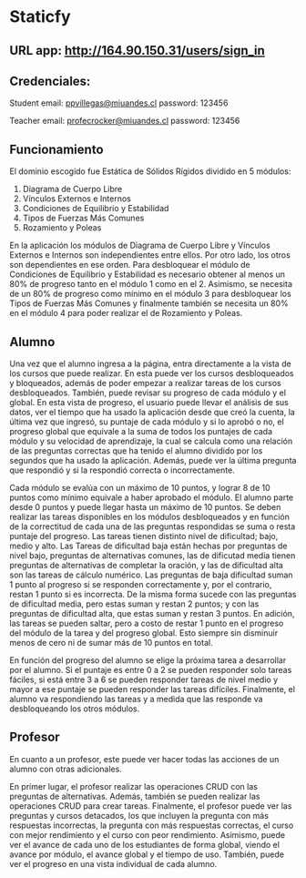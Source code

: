 # Staticfy

## URL app: http://164.90.150.31/users/sign_in

## Credenciales:
Student
email: ppvillegas@miuandes.cl
password: 123456

Teacher
email: profecrocker@miuandes.cl
password: 123456


## Funcionamiento
El dominio escogido fue Estática de Sólidos Rígidos dividido en 5 módulos: 
1. Diagrama de Cuerpo Libre
2. Vínculos Externos e Internos
3. Condiciones de Equilibrio y Estabilidad
4. Tipos de Fuerzas Más Comunes
5. Rozamiento y Poleas

En la aplicación los módulos de Diagrama de Cuerpo Libre y Vínculos Externos e Internos son independientes entre ellos. Por otro lado, los otros son dependientes en ese orden. Para desbloquear el módulo de Condiciones de Equilibrio y Estabilidad es necesario obtener al menos un 80% de progreso tanto en el módulo 1 como en el 2. Asimismo, se necesita de un 80% de progreso como mínimo en el módulo 3 para desbloquear los Tipos de Fuerzas Más Comunes y finalmente también se necesita un 80% en el módulo 4 para poder realizar el de Rozamiento y Poleas.

## Alumno

Una vez que el alumno ingresa a la página, entra directamente a la vista de los cursos que puede realizar. En esta puede ver los cursos desbloqueados y bloqueados, además de poder empezar a realizar tareas de los cursos desbloqueados. También, puede revisar su progreso de cada módulo y el global. En esta vista de progreso, el usuario puede llevar el análisis de sus datos, ver el tiempo que ha usado la aplicación desde que creó la cuenta, la última vez que ingresó, su puntaje de cada módulo y si lo aprobó o no, el progreso global que equivale a la suma de todos los puntajes de cada módulo y su velocidad de aprendizaje, la cual se calcula como una relación de las preguntas correctas que ha tenido el alumno dividido por los segundos que ha usado la aplicación. Además, puede ver la última pregunta que respondió y si la respondió correcta o incorrectamente.

Cada módulo se evalúa con un máximo de 10 puntos, y lograr 8 de 10 puntos como mínimo equivale a haber aprobado el módulo. El alumno parte desde 0 puntos y puede llegar hasta un máximo de 10 puntos. Se deben realizar las tareas disponibles en los módulos desbloqueados y en función de la correctitud de cada una de las preguntas respondidas se suma o resta puntaje del progreso. Las tareas tienen distinto nivel de dificultad; bajo, medio y alto. Las Tareas de dificultad baja están hechas por preguntas de nivel bajo, preguntas de alternativas comunes, las de dificutad media tienen preguntas de alternativas de completar la oración, y las de dificultad alta son las tareas de cálculo numérico. Las preguntas de baja dificultad suman 1 punto al progreso si se responden correctamente y, por el contrario, restan 1 punto si es incorrecta. De la misma forma sucede con las preguntas de dificultad media, pero estas suman y restan 2 puntos; y con las preguntas de dificultad alta, que estas suman y restan 3 puntos. En adición, las tareas se pueden saltar, pero a costo de restar 1 punto en el progreso del módulo de la tarea y del progreso global. Esto siempre sin disminuir menos de cero ni de sumar más de 10 puntos en total.

En función del progreso del alumno se elige la próxima tarea a desarrollar por el alumno. Si el puntaje es entre 0 a 2 se pueden responder solo tareas fáciles, si está entre 3 a 6 se pueden responder tareas de nivel medio y mayor a ese puntaje se pueden responder las tareas difíciles. Finalmente, el alumno va respondiendo las tareas y a medida que las responde va desbloqueando los otros módulos.


## Profesor

En cuanto a un profesor, este puede ver hacer todas las acciones de un alumno con otras adicionales. 

En primer lugar, el profesor realizar las operaciones CRUD con las preguntas de alternativas. Además, también se pueden realizar las operaciones CRUD para crear tareas. Finalmente, el profesor puede ver las preguntas y cursos detacados, los que incluyen la pregunta con más respuestas incorrectas, la pregunta con más respuestas correctas, el curso con mejor rendimiento y el curso con peor rendimiento. Asimismo, puede ver el avance de cada uno de los estudiantes de forma global, viendo el avance por módulo, el avance global y el tiempo de uso. También, puede ver el progreso en una vista individual de cada alumno.
